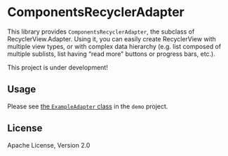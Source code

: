 ComponentsRecyclerAdapter
==============================

This library provides `ComponentsRecyclerAdapter`, the subclass of RecyclerView.Adapter.
Using it, you can easily create RecyclerView with multiple view types, or with complex data hierarchy
(e.g. list composed of multiple sublists, list having “read more" buttons or progress bars, etc.).

This project is under development!

## Usage

Please see [the `ExampleAdapter` class](./demo/src/main/java/info/vividcode/android/app/example/cra/ExampleAdapter.java)
in the `demo` project.

## License

Apache License, Version 2.0
